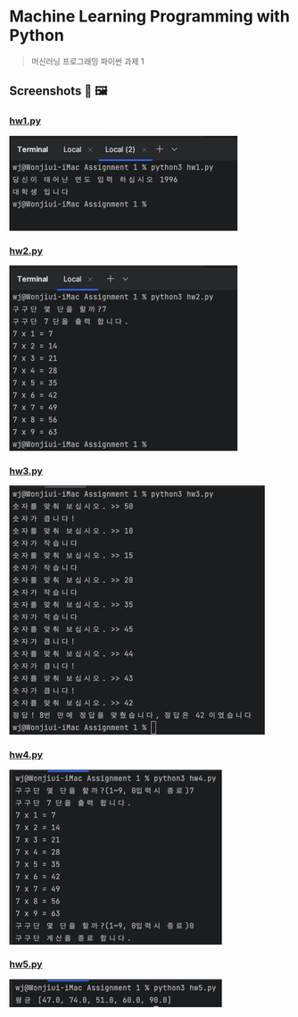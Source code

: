 Machine Learning Programming with Python
===
>머신러닝 프로그래밍 파이썬 과제 1
## Screenshots 📸 🖼
### [hw1.py](hw1.py)
![](img/hw1.png)

### [hw2.py](hw2.py)
![](img/hw2.png)

### [hw3.py](hw3.py)
![](img/hw3.png)

### [hw4.py](hw4.py)
![](img/hw4.png)

### [hw5.py](hw5.py)
![](img/hw5.png)